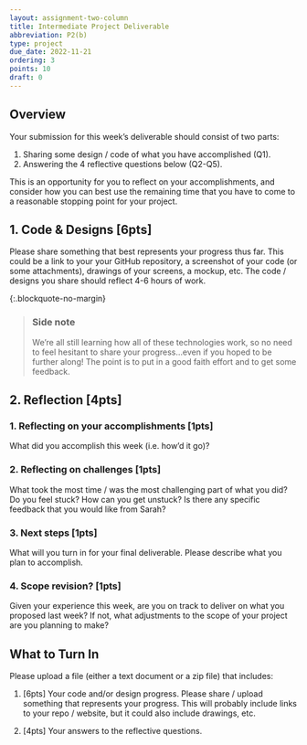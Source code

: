 ```yaml
---
layout: assignment-two-column
title: Intermediate Project Deliverable
abbreviation: P2(b)
type: project
due_date: 2022-11-21
ordering: 3 
points: 10
draft: 0
---
```


## Overview
Your submission for this week’s deliverable should consist of two parts:

1. Sharing some design / code of what you have accomplished (Q1).
2. Answering the 4 reflective questions below (Q2-Q5).

This is an opportunity for you to reflect on your accomplishments, and consider how you can best use the remaining time that you have to come to a reasonable stopping point for your project.

## 1. Code & Designs [6pts]
Please share something that best represents your progress thus far. This could be a link to your your GitHub repository, a screenshot of your code (or some attachments), drawings of your screens, a mockup, etc. The code / designs you share should reflect 4-6 hours of work.

{:.blockquote-no-margin}
> ### Side note
> We’re all still learning how all of these technologies work, so no need to feel hesitant to share your progress…even if you hoped to be further along! The point is to put in a good faith effort and to get some feedback.

## 2. Reflection [4pts]
### 1. Reflecting on your accomplishments [1pts]
What did you accomplish this week (i.e. how’d it go)?

### 2. Reflecting on challenges [1pts]
What took the most time / was the most challenging part of what you did? Do you feel stuck? How can you get unstuck? Is there any specific feedback that you would like from Sarah?

### 3. Next steps [1pts]
What will you turn in for your final deliverable. Please describe what you plan to accomplish.

### 4. Scope revision? [1pts]
Given your experience this week, are you on track to deliver on what you proposed last week? If not, what adjustments to the scope of your project are you planning to make?

## What to Turn In
Please upload a file (either a text document or a zip file) that includes:

1. [6pts] Your code and/or design progress. Please share / upload something that represents your progress. This will probably include links to your repo / website, but it could also include drawings, etc. 

1. [4pts] Your answers to the reflective questions.

